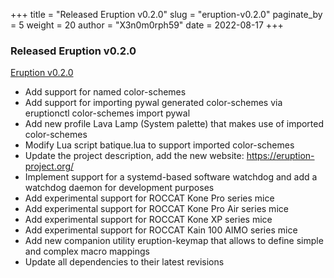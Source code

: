 +++
title = "Released Eruption v0.2.0"
slug = "eruption-v0.2.0"
paginate_by = 5
weight = 20
author = "X3n0m0rph59"
date = 2022-08-17
+++

### Released Eruption v0.2.0

[Eruption v0.2.0](https://github.com/X3n0m0rph59/eruption/releases/tag/v0.2.0)

- Add support for named color-schemes
- Add support for importing pywal generated color-schemes via eruptionctl color-schemes import pywal
- Add new profile Lava Lamp (System palette) that makes use of imported color-schemes
- Modify Lua script batique.lua to support imported color-schemes
- Update the project description, add the new website: https://eruption-project.org/
- Implement support for a systemd-based software watchdog and add a watchdog daemon for development purposes
- Add experimental support for ROCCAT Kone Pro series mice
- Add experimental support for ROCCAT Kone Pro Air series mice
- Add experimental support for ROCCAT Kone XP series mice
- Add experimental support for ROCCAT Kain 100 AIMO series mice
- Add new companion utility eruption-keymap that allows to define simple and complex macro mappings
- Update all dependencies to their latest revisions
